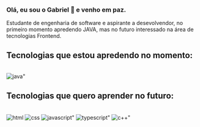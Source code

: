 ### Olá, eu sou o Gabriel 🖖 e venho em paz.

Estudante de engenharia de software e aspirante a desevolvendor, no primeiro momento apredendo JAVA, mas no futuro interessado na área de tecnologias Frontend.

## Tecnologias que estou apredendo no momento:
<div style= "display: inline_block"><br>
<img align="center" alt=java" src="https://img.shields.io/badge/Java-ED8B00?style=for-the-badge&logo=openjdk&logoColor=white" />
</div>

## Tecnologias que quero aprender no futuro:
<div style= "display: inline_block"><br>
<img align="center" alt=html src="https://img.shields.io/badge/HTML5-E34F26?style=for-the-badge&logo=html5&logoColor=white" />
  <img align="center" alt=css src="https://img.shields.io/badge/CSS3-1572B6?style=for-the-badge&logo=css3&logoColor=white" />
<img align="center" alt=javascript" src="https://img.shields.io/badge/JavaScript-F7DF1E?style=for-the-badge&logo=javascript&logoColor=black" />
<img align="center" alt=typescript" src="https://img.shields.io/badge/TypeScript-007ACC?style=for-the-badge&logo=typescript&logoColor=white" />
<img align="center" alt=c++" src="https://img.shields.io/badge/C%2B%2B-00599C?style=for-the-badge&logo=c%2B%2B&logoColor=white" />
</div>
